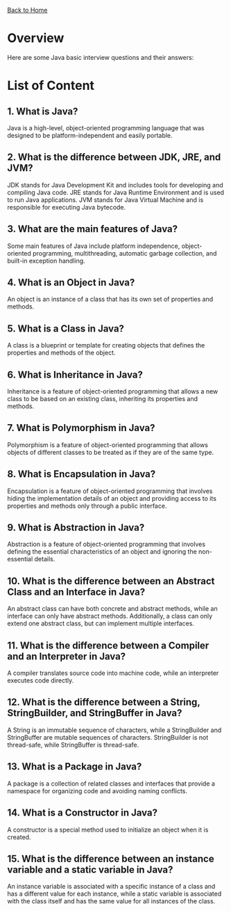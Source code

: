[Back to Home](../README.md)
# Overview
Here are some Java basic interview questions 
and their answers:

# List of Content
## 1. What is Java?
Java is a high-level, object-oriented programming language 
that was designed to be platform-independent and easily portable.

## 2. What is the difference between JDK, JRE, and JVM?
JDK stands for Java Development Kit 
and includes tools for developing 
and compiling Java code. 
JRE stands for Java Runtime Environment 
and is used to run Java applications. 
JVM stands for Java Virtual Machine 
and is responsible for executing Java bytecode.

## 3. What are the main features of Java?
Some main features of Java include 
platform independence, object-oriented programming, 
multithreading, automatic garbage collection, 
and built-in exception handling.

## 4. What is an Object in Java?
An object is an instance of a class 
that has its own set of properties and methods.

## 5. What is a Class in Java?
A class is a blueprint or template 
for creating objects that defines the properties 
and methods of the object.

## 6. What is Inheritance in Java?
Inheritance is a feature of object-oriented programming 
that allows a new class to be based on an existing class, 
inheriting its properties and methods.

## 7. What is Polymorphism in Java?
Polymorphism is a feature of object-oriented programming 
that allows objects of different classes to be treated 
as if they are of the same type.

## 8. What is Encapsulation in Java?
Encapsulation is a feature of object-oriented programming 
that involves hiding the implementation details 
of an object and providing access to its properties 
and methods only through a public interface.

## 9. What is Abstraction in Java?
Abstraction is a feature of object-oriented programming 
that involves defining the essential characteristics 
of an object and ignoring the non-essential details.

## 10. What is the difference between an Abstract Class and an Interface in Java?
An abstract class can have both concrete 
and abstract methods, 
while an interface can only have abstract methods. 
Additionally, a class can only extend one abstract class, 
but can implement multiple interfaces.

## 11. What is the difference between a Compiler and an Interpreter in Java?
A compiler translates source code into machine code, 
while an interpreter executes code directly.

## 12. What is the difference between a String, StringBuilder, and StringBuffer in Java?
A String is an immutable sequence of characters, 
while a StringBuilder and StringBuffer are mutable sequences 
of characters. StringBuilder is not thread-safe, 
while StringBuffer is thread-safe.

## 13. What is a Package in Java?
A package is a collection of related classes 
and interfaces that provide a namespace for organizing code 
and avoiding naming conflicts.

## 14. What is a Constructor in Java?
A constructor is a special method used to initialize an object 
when it is created.

## 15. What is the difference between an instance variable and a static variable in Java?
An instance variable is associated with a specific 
instance of a class and has a different value for each instance, 
while a static variable is associated with the class itself 
and has the same value for all instances of the class.
